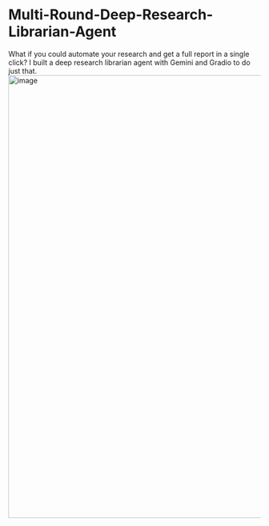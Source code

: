 # Multi-Round-Deep-Research-Librarian-Agent
What if you could automate your research and get a full report in a single click? I built a deep research librarian agent with Gemini and Gradio to do just that. 
<img width="1456" height="885" alt="image" src="https://github.com/user-attachments/assets/85054e11-fcbb-4ed8-ba82-c4a9b27df0e1" />

